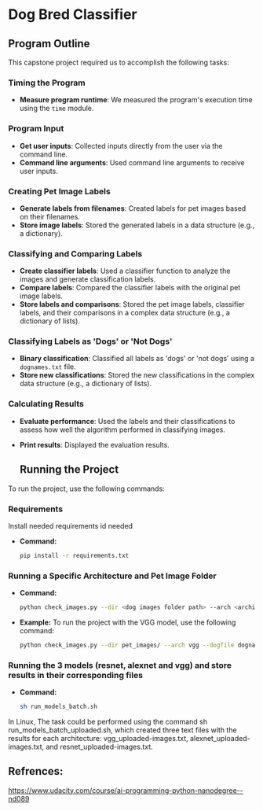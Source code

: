 # Dog Bred Classifier

## Program Outline

This capstone project required us to accomplish the following tasks:

### Timing the Program
- **Measure program runtime**: We measured the program's execution time using the `time` module.

### Program Input
- **Get user inputs**: Collected inputs directly from the user via the command line.
- **Command line arguments**: Used command line arguments to receive user inputs.

### Creating Pet Image Labels
- **Generate labels from filenames**: Created labels for pet images based on their filenames.
- **Store image labels**: Stored the generated labels in a data structure (e.g., a dictionary).

### Classifying and Comparing Labels
- **Create classifier labels**: Used a classifier function to analyze the images and generate classification labels.
- **Compare labels**: Compared the classifier labels with the original pet image labels.
- **Store labels and comparisons**: Stored the pet image labels, classifier labels, and their comparisons in a complex data structure (e.g., a dictionary of lists).

### Classifying Labels as 'Dogs' or 'Not Dogs'
- **Binary classification**: Classified all labels as 'dogs' or 'not dogs' using a `dognames.txt` file.
- **Store new classifications**: Stored the new classifications in the complex data structure (e.g., a dictionary of lists).

### Calculating Results
- **Evaluate performance**: Used the labels and their classifications to assess how well the algorithm performed in classifying images.
- **Print results**: Displayed the evaluation results.

  ## Running the Project

To run the project, use the following commands:
### Requirements
Install needed requirements id needed
- **Command:**  
  ```bash
  pip install -r requirements.txt

### Running a Specific Architecture and Pet Image Folder
- **Command:**  
  ```bash
  python check_images.py --dir <dog images folder path> --arch <architecture vgg | alexnet | resnet> --dogfile <textfile that contains dog names>
- **Example:**
To run the project with the VGG model, use the following command:
  ```bash
  python check_images.py --dir pet_images/ --arch vgg --dogfile dognames.txt

### Running the 3 models (resnet, alexnet and vgg) and store results in their corresponding files
- **Command:**  
  ```bash
  sh run_models_batch.sh

In Linux, The task could be performed using the command sh run_models_batch_uploaded.sh, which created three text files with the results for each architecture: vgg_uploaded-images.txt, alexnet_uploaded-images.txt, and resnet_uploaded-images.txt.

## Refrences:
https://www.udacity.com/course/ai-programming-python-nanodegree--nd089
